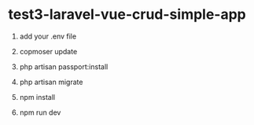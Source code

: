 # test3-laravel-vue-crud-simple-app

1) add your .env file

2) copmoser update

3) php artisan passport:install

4) php artisan migrate 

5) npm install

6) npm run dev
